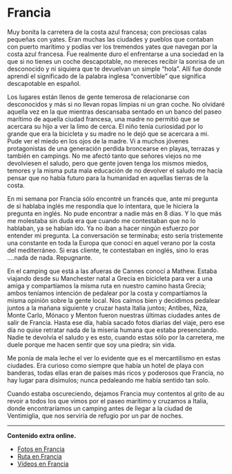 # Francia
Muy bonita la carretera de la costa azul francesa; con preciosas calas pequeñas con yates. Eran muchas las ciudades y pueblos que contaban con puerto marítimo y podías ver los tremendos yates que navegan por la costa azul francesa.
Fue realmente duro el enfrentarse a una sociedad en la que si no tienes un coche descapotable, no mereces recibir la sonrisa de un desconocido y ni siquiera que te devuelvan un simple “hola”.
Allí fue donde aprendí el significado de la palabra inglesa “convertible” que significa descapotable en español.

Los lugares están llenos de gente temerosa de relacionarse con desconocidos y más si no llevan ropas limpias ni un gran coche. No olvidaré aquella vez en la que mientras descansaba sentado en un banco del paseo marítimo de aquella ciudad francesa, una madre no permitió que se acercara su hijo a ver la limo de cerca. El niño tenía curiosidad por lo grande que era la bicicleta y su madre no le dejó que se acercara a mi. Pude ver el miedo en los ojos de la madre.
Vi a muchos jóvenes protagonistas de una generación perdida broncearse en playas, terrazas y también en campings. No me afectó tanto que señores viejos no me devolviesen el saludo, pero que gente joven tenga los mismos miedos, temores y la misma puta mala educación de no devolver el saludo me hacía pensar que no había futuro para la humanidad en aquellas tierras de la costa.

En mi semana por Francia sólo encontré un francés que, ante mi pregunta de si hablaba inglés me respondía que lo intentara, que le hiciera la pregunta en inglés. No pude encontrar a nadie más en 8 días. Y lo que más me molestaba sin duda era que cuando me contestaban que no lo hablaban, ya se habían ido. Ya no iban a hacer ningún esfuerzo por entender mi pregunta.
La conversación se terminaba; esto sería tristemente una constante en toda la Europa que conocí en aquel verano por la costa del mediterráneo.
Si eras cliente, te contestaban en inglés, sino lo eras ….nada de nada. Repugnante.

En el camping que está a las afueras de Cannes conocí a Mathew. Estaba viajando desde su Manchester natal a Grecia en bicicleta para ver a una amiga y compartíamos la misma ruta en nuestro camino hasta Grecia; ambos teníamos intención de pedalear por la costa y compartíamos la misma opinión sobre la gente local.
Nos caímos bien y decidimos pedalear juntos a la mañana siguiente y cruzar hasta Italia juntos; Antibes, Niza, Monte Carlo, Mónaco y Menton fueron nuestras últimas ciudades antes de salir de Francia.
Hasta ese día, había sacado fotos diarias del viaje, pero ese día no quise retratar nada de la miseria humana que estaba presenciando. Nadie te devolvía el saludo y es esto, cuando estas sólo por la carretera, me duele porque me hacen sentir que soy una piedra; sin vida.

Me ponía de mala leche el ver lo evidente que es el mercantilismo en estas ciudades. Era curioso como siempre que había un hotel de playa con banderas, todas ellas eran de países más ricos y poderosos que Francia, no hay lugar para disimulos; nunca pedaleando me había sentido tan solo.

Cuando estaba oscureciendo, dejamos Francia muy contentos al grito de au revoir a todos los que vimos por el paseo marítimo y cruzamos a Italia, donde encontraríamos un camping antes de llegar a la ciudad de Ventimiglia, que nos serviría de refugio por un par de noches.

---

**Contenido extra online.**
*   [Fotos en Francia](https://www.flickr.com/photos/47339411@N04/sets/72157646918227367)
*   [Ruta en Francia](http://ridewithgps.com/routes/4795687)
* [Vídeos en Francia](https://vimeo.com/user3863764/videos/all/search:francia/sort:date)
